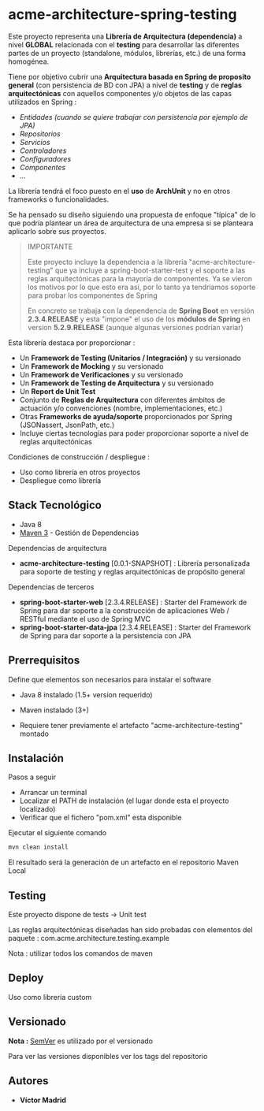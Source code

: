 # acme-architecture-spring-testing

Este proyecto representa una **Librería de Arquitectura (dependencia)** a nivel **GLOBAL** relacionada con el **testing** para desarrollar las diferentes partes de un proyecto (standalone, módulos, librerías, etc.) de una forma homogénea.

Tiene por objetivo cubrir una **Arquitectura basada en Spring de proposito general** (con persistencia de BD con JPA) a nivel de **testing**  y de **reglas arquitectónicas** con aquellos componentes y/o objetos de las capas utilizados en Spring :

* *Entidades (cuando se quiere trabajar con persistencia por ejemplo de JPA)*
* *Repositorios*
* *Servicios*
* *Controladores*
* *Configuradores*
* *Componentes*
* *...*
	
	
La librería tendrá el foco puesto en el **uso** de **ArchUnit** y no en otros frameworks o funcionalidades.
	
	
Se ha pensado su diseño siguiendo una propuesta de enfoque "típica" de lo que podría plantear un área de arquitectura de una empresa si se planteara aplicarlo sobre sus proyectos.


>IMPORTANTE 
>
>Este proyecto incluye la dependencia a la librería "acme-architecture-testing" que ya incluye a spring-boot-starter-test y el soporte a las reglas arquitectónicas para la mayoría de componentes. Ya se vieron los motivos por lo que esto era así, por lo tanto ya tendriamos soporte para probar los componentes de Spring
>
>En concreto se trabaja con la dependencia de **Spring Boot** en versión **2.3.4.RELEASE** y esta "impone" el uso de los **módulos de Spring** en version **5.2.9.RELEASE** (aunque algunas versiones podrían variar) 


Esta librería destaca por proporcionar :

* Un **Framework de Testing (Unitarios / Integración)** y su versionado
* Un **Framework de Mocking** y su versionado
* Un **Framework de Verificaciones** y su versionado
* Un **Framework de Testing de Arquitectura** y su versionado
* Un **Report de Unit Test**
* Conjunto de **Reglas de Arquitectura** con diferentes ámbitos de actuación y/o convenciones (nombre, implementaciones, etc.)
* Otras **Frameworks de ayuda/soporte** proporcionados por Spring (JSONassert, JsonPath, etc.)
* Incluye ciertas tecnologías para poder proporcionar soporte a nivel de reglas arquitectónicas


Condiciones de construcción / despliegue :

* Uso como librería en otros proyectos
* Despliegue como librería





## Stack Tecnológico

* Java 8
* [Maven 3](https://maven.apache.org/) - Gestión de Dependencias


Dependencias de arquitectura

* **acme-architecture-testing** [0.0.1-SNAPSHOT] : Librería personalizada para soporte de testing y reglas arquitectónicas de propósito general


Dependencias de terceros 

* **spring-boot-starter-web** [2.3.4.RELEASE] : Starter del Framework de Spring para dar soporte a la construcción de aplicaciones Web / RESTful mediante el uso de Spring MVC
* **spring-boot-starter-data-jpa** [2.3.4.RELEASE] : Starter del Framework de Spring para dar soporte a la persistencia con JPA


		


## Prerrequisitos

Define que elementos son necesarios para instalar el software

* Java 8 instalado (1.5+ version requerido)
* Maven instalado (3+)

* Requiere tener previamente el artefacto "acme-architecture-testing" montado





## Instalación

Pasos a seguir

* Arrancar un terminal
* Localizar el PATH de instalación (el lugar donde esta el proyecto localizado)
* Verificar que el fichero "pom.xml" esta disponible


Ejecutar el siguiente comando

```bash
mvn clean install
```

El resultado será la generación de un artefacto en el repositorio Maven Local





## Testing

Este proyecto dispone de tests -> Unit test

Las reglas arquitectónicas diseñadas han sido probadas con elementos del paquete : com.acme.architecture.testing.example

Nota : utilizar todos los comandos de maven





## Deploy

Uso como librería custom





## Versionado

**Nota :** [SemVer](http://semver.org/) es utilizado por el versionado

Para ver las versiones disponibles ver los tags del repositorio





## Autores

* **Víctor Madrid**

